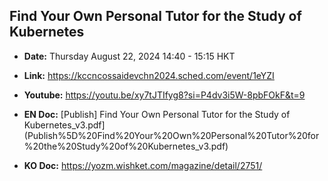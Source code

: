 
## Find Your Own Personal Tutor for the Study of Kubernetes
- **Date:** Thursday August 22, 2024 14:40 - 15:15 HKT
- **Link:** https://kccncossaidevchn2024.sched.com/event/1eYZI
- **Youtube:** https://youtu.be/xy7tJTIfyg8?si=P4dv3i5W-8pbFOkF&t=9
- **EN Doc:** [Publish] Find Your Own Personal Tutor for the Study of Kubernetes_v3.pdf](Publish%5D%20Find%20Your%20Own%20Personal%20Tutor%20for%20the%20Study%20of%20Kubernetes_v3.pdf)

- **KO Doc:** https://yozm.wishket.com/magazine/detail/2751/

